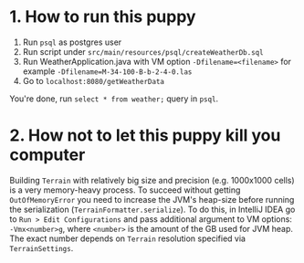 # 1. How to run this puppy

1. Run `psql` as postgres user
2. Run script under `src/main/resources/psql/createWeatherDb.sql`
3. Run WeatherApplication.java with VM option `-Dfilename=<filename>`
 for example `-Dfilename=M-34-100-B-b-2-4-0.las`
4. Go to `localhost:8080/getWeatherData`

 You're done, run `select * from weather;` query in `psql`.
 
# 2. How not to let this puppy kill you computer

Building `Terrain` with relatively big size and precision (e.g. 1000x1000 cells) is a very
memory-heavy process. To succeed without getting `OutOfMemoryError` you need to increase the
JVM's heap-size before running the serialization (`TerrainFormatter.serialize`). To do this,
in IntelliJ IDEA go to `Run > Edit Configurations` and pass additional argument to VM options:
`-Vmx<number>g`, where `<number>` is the amount of the GB used for JVM heap. The exact number
depends on `Terrain` resolution specified via `TerrainSettings`.